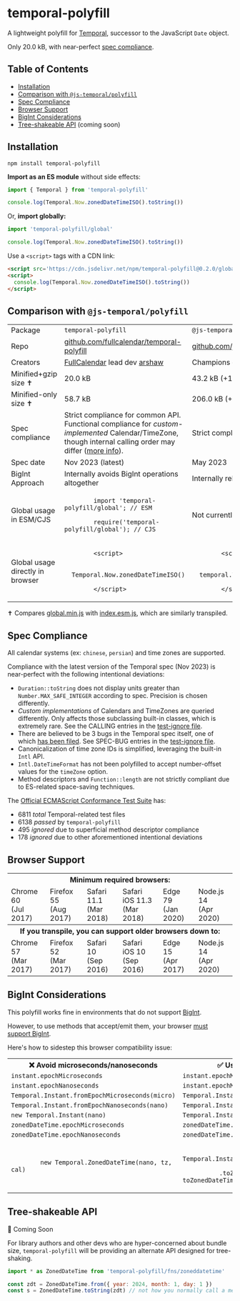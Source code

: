 
# temporal-polyfill

A lightweight polyfill for [Temporal](https://tc39.es/proposal-temporal/docs/), successor to the JavaScript `Date` object.

Only 20.0 kB, with near-perfect [spec compliance](#spec-compliance).


## Table of Contents

- [Installation](#installation)
- [Comparison with `@js-temporal/polyfill`](#comparison-with-js-temporalpolyfill)
- [Spec Compliance](#spec-compliance)
- [Browser Support](#browser-support)
- [BigInt Considerations](#bigint-considerations)
- [Tree-shakeable API](#tree-shakeable-api) (coming soon)


## Installation

```
npm install temporal-polyfill
```

**Import as an ES module** without side effects:

```js
import { Temporal } from 'temporal-polyfill'

console.log(Temporal.Now.zonedDateTimeISO().toString())
```

Or, **import globally:**

```js
import 'temporal-polyfill/global'

console.log(Temporal.Now.zonedDateTimeISO().toString())
```

Use a `<script>` tags with a CDN link:

```html
<script src='https://cdn.jsdelivr.net/npm/temporal-polyfill@0.2.0/global.min.js'></script>
<script>
  console.log(Temporal.Now.zonedDateTimeISO().toString())
</script>
```


## Comparison with `@js-temporal/polyfill`

<table>
  <tr>
    <td>Package</td>
    <td>
      <code>temporal-polyfill</code>
    </td>
    <td>
      <code>@js-temporal/polyfill</code>
    </td>
  </tr>
  <tr>
    <td>Repo</td>
    <td>
      <a href='https://github.com/fullcalendar/temporal-polyfill'>
        github.com/fullcalendar/temporal-polyfill
      </a>
    </td>
    <td>
      <a href='https://github.com/js-temporal/temporal-polyfill'>
        github.com/js-temporal/temporal-polyfill
      </a>
    </td>
  </tr>
  <tr>
    <td>Creators</td>
    <td><a href='https://fullcalendar.io/'>FullCalendar</a> lead dev <a href='https://github.com/arshaw'>arshaw</a></td>
    <td>Champions of the <a href='https://github.com/tc39/proposal-temporal'>Temporal proposal</a></td>
  </tr>
  <tr>
    <td>Minified+gzip size &#10013;</td>
    <td>20.0 kB</td>
    <td>43.2 kB (+116%)</td>
  </tr>
  <tr>
    <td>Minified-only size &#10013;</td>
    <td>58.7 kB</td>
    <td>206.0 kB (+251%)</td>
  </tr>
  <tr>
    <td>Spec compliance</td>
    <td>
      Strict compliance for common API.<br />
      Functional compliance for <i>custom-implemented</i> Calendar/TimeZone,<br />
      though internal calling order may differ (<a href='#spec-compliance'>more info</a>).
    </td>
    <td>
      Strict compliance for entire API.
    </td>
  </tr>
  <tr>
    <td>Spec date</td>
    <td>
      Nov 2023 (latest)
    </td>
    <td>
      May 2023
    </td>
  </tr>
  <tr>
    <td>BigInt Approach</td>
    <td>Internally avoids BigInt operations altogether</td>
    <td>Internally relies on <a href='https://github.com/GoogleChromeLabs/jsbi'>JSBI</a></td>
  </tr>
  <tr>
    <td>Global usage in ESM/CJS</td>
    <td>
      <code>
        import 'temporal-polyfill/global'; // ESM<br />
        require('temporal-polyfill/global'); // CJS
      </code>
    </td>
    <td>Not currently possible</td>
  </tr>
  <tr>
    <td>Global usage directly in browser</td>
    <td>
      <code>
        &lt;script&gt;<br />
        &nbsp;&nbsp;Temporal.Now.zonedDateTimeISO()<br />
        &lt;/script&gt;
      </code>
    </td>
    <td>
      <code>
        &lt;script&gt;<br />
        &nbsp;&nbsp;temporal.Temporal.Now.zonedDateTimeISO()<br />
        &lt;/script&gt;
      </code>
    </td>
  </tr>
</table>

&#10013; Compares [global.min.js](https://cdn.jsdelivr.net/npm/temporal-polyfill@0.2.0/global.min.js) with [index.esm.js](https://cdn.jsdelivr.net/npm/@js-temporal/polyfill@0.4.4/dist/index.esm.js), which are similarly transpiled.


## Spec Compliance

All calendar systems (ex: `chinese`, `persian`) and time zones are supported.

Compliance with the latest version of the Temporal spec (Nov 2023) is near-perfect with the following intentional deviations:

- `Duration::toString` does not display units greater than `Number.MAX_SAFE_INTEGER` according to spec. Precision is chosen differently.
- *Custom implementations* of Calendars and TimeZones are queried differently. Only affects those subclassing built-in classes, which is extremely rare. See the CALLING entries in the [test-ignore file](https://github.com/fullcalendar/temporal/blob/main/packages/temporal-polyfill/scripts/test-config/expected-failures.txt).
- There are believed to be 3 bugs in the Temporal spec itself, one of which [has been filed](https://github.com/tc39/proposal-temporal/issues/2742). See SPEC-BUG entries in the [test-ignore file](https://github.com/fullcalendar/temporal/blob/main/packages/temporal-polyfill/scripts/test-config/expected-failures.txt).
- Canonicalization of time zone IDs is simplified, leveraging the built-in `Intl` API.
- `Intl.DateTimeFormat` has not been polyfilled to accept number-offset values for the `timeZone` option.
- Method descriptors and `Function::length` are not strictly compliant due to ES-related space-saving techniques.

The [Official ECMAScript Conformance Test Suite](https://github.com/tc39/test262) has:

- 6811 *total* Temporal-related test files
- 6138 *passed* by `temporal-polyfill`
- 495 *ignored* due to superficial method descriptor compliance
- 178 *ignored* due to other aforementioned intentional deviations


## Browser Support

<table>
  <tr>
    <th colspan='6'>
      Minimum required browsers:
    </th>
  </tr>
  <tr>
    <!-- Computed from Libraries+Syntax in worksheet below  -->
    <td>Chrome 60<br />(Jul 2017)</td>
    <td>Firefox 55<br />(Aug 2017)</td>
    <td>Safari 11.1<br />(Mar 2018)</td>
    <td>Safari iOS 11.3<br />(Mar 2018)</td>
    <td>Edge 79<br />(Jan 2020)</td>
    <td>Node.js 14<br />(Apr 2020)</td>
  </tr>
  <tr>
    <th colspan='6'>
      If you transpile, you can support older browsers down to:
    </th>
  </tr>
  <tr>
    <!-- Computed from Libraries in worksheet below  -->
    <td>Chrome 57<br />(Mar 2017)</td>
    <td>Firefox 52<br />(Mar 2017)</td>
    <td>Safari 10<br />(Sep 2016)</td>
    <td>Safari iOS 10<br />(Sep 2016)</td>
    <td>Edge 15<br />(Apr 2017)</td>
    <td>Node.js 14<br />(Apr 2020)</td>
  </tr>
</table>

<!--
## Browser Support Worksheet

Use caniuse's star feature to find intersection of features.

Libraries:
- [Intl.DateTimeFormat IANA time zone names](https://caniuse.com/mdn-javascript_builtins_intl_datetimeformat_datetimeformat_options_parameter_options_timezone_parameter_iana_time_zones)
- [Number.isInteger](https://caniuse.com/mdn-javascript_builtins_number_isinteger)
- [String::padStart](https://caniuse.com/mdn-javascript_builtins_string_padstart)
- [WeakMap](https://caniuse.com/mdn-javascript_builtins_weakmap)

Syntax:
- [Classes](https://caniuse.com/es6-class)
- [Exponentiation](https://caniuse.com/mdn-javascript_operators_exponentiation)
- [Spread in array literals](https://caniuse.com/mdn-javascript_operators_spread_spread_in_arrays)
- [Spread in function calls](https://caniuse.com/mdn-javascript_operators_spread_spread_in_function_calls)
- [Spread in object literals](https://caniuse.com/mdn-javascript_operators_spread_spread_in_object_literals)

BigInt (https://caniuse.com/bigint):
- Chrome 67 (May 2018)
- Firefox 68 (Jul 2019)
- Safari 14 (Sep 2020)
- Safari iOS 14 (Sep 2020)
- Edge 79 (Jan 2020)

Node.js is always 14 because the test-runner doesn't work with lower
-->


## BigInt Considerations

This polyfill works fine in environments that do not support [BigInt](https://developer.mozilla.org/en-US/docs/Web/JavaScript/Reference/Global_Objects/BigInt).

However, to use methods that accept/emit them, your browser [must support BigInt](https://caniuse.com/bigint).

Here's how to sidestep this browser compatibility issue:

<table>
  <tr>
    <th>❌ Avoid microseconds/nanoseconds</th>
    <th>✅ Use milliseconds instead</th>
  </tr>
  <tr>
    <td><code>instant.epochMicroseconds</code></td>
    <td><code>instant.epochMilliseconds</code></td>
  </tr>
  <tr>
    <td><code>instant.epochNanoseconds</code></td>
    <td><code>instant.epochMilliseconds</code></td>
  </tr>
  <tr>
    <td><code>Temporal.Instant.fromEpochMicroseconds(micro)</code></td>
    <td><code>Temporal.Instant.fromEpochMilliseconds(milli)</code></td>
  </tr>
  <tr>
    <td><code>Temporal.Instant.fromEpochNanoseconds(nano)</code></td>
    <td><code>Temporal.Instant.fromEpochMilliseconds(milli)</code></td>
  </tr>
  <tr>
    <td><code>new Temporal.Instant(nano)</code></td>
    <td><code>Temporal.Instant.fromEpochMilliseconds(milli)</code></td>
  </tr>
  <tr>
    <td><code>zonedDateTime.epochMicroseconds</code></td>
    <td><code>zonedDateTime.epochMilliseconds</code></td>
  </tr>
  <tr>
    <td><code>zonedDateTime.epochNanoseconds</code></td>
    <td><code>zonedDateTime.epochMilliseconds</code></td>
  </tr>
  <tr>
    <td>
      <code>
        new Temporal.ZonedDateTime(nano, tz, cal)
      </code>
    </td>
    <td>
      <code>
        Temporal.Instant.fromEpochMilliseconds(milli)<br />
        &nbsp;&nbsp;.toZonedDateTimeISO() // or toZonedDateTime
      </code>
    </td>
</table>


## Tree-shakeable API

🚧 Coming Soon

For library authors and other devs who are hyper-concerned about bundle size, `temporal-polyfill` will be providing an alternate API designed for tree-shaking.

```js
import * as ZonedDateTime from 'temporal-polyfill/fns/zoneddatetime'

const zdt = ZonedDateTime.from({ year: 2024, month: 1, day: 1 })
const s = ZonedDateTime.toString(zdt) // not how you normally call a method!
```
